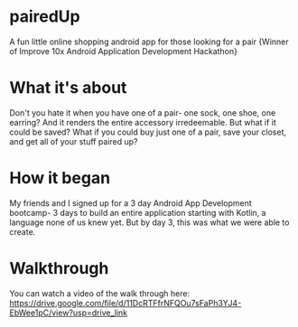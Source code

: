 # pairedUp
A fun little online shopping android app for those looking for a pair
{Winner of Improve 10x Android Application Development Hackathon}


# What it's about
Don't you hate it when you have one of a pair- one sock, one shoe, one earring? And it renders the entire accessory irredeemable. But what if it could be saved? What if you could buy just one of a pair, save your closet, and get all of your stuff paired up?

# How it began
My friends and I signed up for a 3 day Android App Development bootcamp- 3 days to build an entire application starting with Kotlin, a language none of us knew yet. But by day 3, this was what we were able to create. 

# Walkthrough
You can watch a video of the walk through here: https://drive.google.com/file/d/11DcRTFfrNFQOu7sFaPh3YJ4-EbWee1pC/view?usp=drive_link
